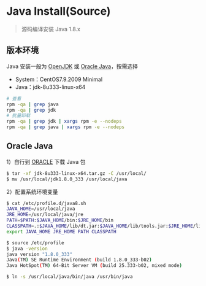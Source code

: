 # Java Install(Source)

> 源码编译安装 Java 1.8.x

## 版本环境

Java 安装一般为 [OpenJDK](https://jdk.java.net/8/) 或 [Oracle Java](https://www.oracle.com/java/technologies/downloads/)，按需选择

- System：CentOS7.9.2009 Minimal
- Java：jdk-8u333-linux-x64

```bash
# 查看
rpm -qa | grep java
rpm -qa | grep jdk
# 批量卸载
rpm -qa | grep jdk | xargs rpm -e --nodeps
rpm -qa | grep java | xargs rpm -e --nodeps
```

## Oracle Java

1）自行到 [ORACLE](https://www.oracle.com/java/technologies/downloads/) 下载 Java 包

```bash
$ tar -xf jdk-8u333-linux-x64.tar.gz -C /usr/local/
$ mv /usr/local/jdk1.8.0_333 /usr/local/java
```

2）配置系统环境变量

```bash
$ cat /etc/profile.d/java8.sh
JAVA_HOME=/usr/local/java
JRE_HOME=/usr/local/java/jre
PATH=$PATH:$JAVA_HOME/bin:$JRE_HOME/bin
CLASSPATH=.:$JAVA_HOME/lib/dt.jar:$JAVA_HOME/lib/tools.jar:$JRE_HOME/lib
export JAVA_HOME JRE_HOME PATH CLASSPATH

$ source /etc/profile
$ java -version
java version "1.8.0_333"
Java(TM) SE Runtime Environment (build 1.8.0_333-b02)
Java HotSpot(TM) 64-Bit Server VM (build 25.333-b02, mixed mode)

$ ln -s /usr/local/java/bin/java /usr/bin/java
```

